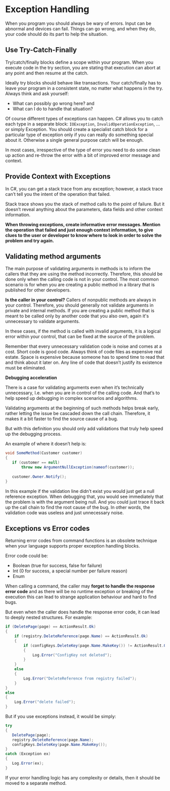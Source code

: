 # Exception Handling
When you program you should always be wary of errors. Input can be abnormal and devices can fail. Things can go wrong, and when they do, your code should do its part to help the situation.

## Use Try-Catch-Finally
Try/catch/finally blocks define a scope within your program. When you execute code in the try section, you are stating that execution can abort at any point and then resume at the catch.

Ideally try blocks should behave like transactions. Your catch/finally has to leave your program in a consistent state, no matter what happens in the try. Always think and ask yourself: 

  - What can possibly go wrong here? and 
  - What can I do to handle that situation?

Of course different types of exceptions can happen. C# allows you to catch each type in a separate block: `IOException`, `InvalidOperationException`, … or simply Exception. You should create a specialist catch block for a particular type of exception only if you can really do something special about it. Otherwise a single general purpose catch will be enough.

In most cases, irrespective of the type of error you need to do some clean up action and re-throw the error with a bit of improved error message and context.

## Provide Context with Exceptions
In C#, you can get a stack trace from any exception; however, a stack trace can’t tell you the intent of the operation that failed. 

Stack trace shows you the stack of method calls to the point of failure. But it doesn’t reveal anything about the parameters, data fields and other context information.

**When throwing exceptions, create informative error messages. Mention the operation that failed and just enough context information, to give clues to the user or developer to know where to look in order to solve the problem and try again.**

## Validating method arguments

The main purpose of validating arguments in methods is to inform the callers that they are using the method incorrectly. Therefore, this should be done only when the calling code is not in your control. The most common scenario is for when you are creating a public method in a library that is published for other developers.

**Is the caller in your control?**
Callers of nonpublic methods are always in your control. Therefore, you should generally not validate arguments in private and internal methods. If you are creating a public method that is meant to be called only by another code that you also own, again it's unnecessary to validate arguments.

In these cases, if the method is called with invalid arguments, it is a logical error within your control, that can be fixed at the source of the problem.

Remember that every unnecessary validation code is noise and comes at a cost. Short code is good code. Always think of code files as expensive real estate. Space is expensive because someone has to spend time to read that and think about it later on. Any line of code that doesn’t justify its existence must be eliminated.

**Debugging acceleration**

There is a case for validating arguments even when it’s technically unnecessary, I.e. when you are in control of the calling code. And that’s to help speed up debugging in complex scenarios and algorithms.

Validating arguments at the beginning of such methods helps break early, rather letting the issue be cascaded down the call chain. Therefore, it makes it a bit faster to find the source cause of a bug.

But with this definition you should only add validations that truly help speed up the debugging process.

An example of where it doesn’t help is:

```c#
void SomeMethod(Customer customer)
{
   if (customer == null) 
       throw new ArgumentNullException(nameof(customer));
   
   customer.Owner.Notify();
}
```

In this example if the validation line didn’t exist you would just get a null reference exception. When debugging that, you would see immediately that the problem is with the argument being null. And you could just trace it back up the call chain to find the root cause of the bug. In other words, the validation code was useless and just unnecessary noise. 

## Exceptions vs Error codes

Returning error codes from command functions is an obsolete technique when your language supports proper exception handling blocks.

Error code could be:

  - Boolean (true for success, false for failure)
  - Int (0 for success, a special number per failure reason)
  - Enum

When calling a command, the caller  may **forget to handle the response error code** and as there will be no runtime exception or breaking of the execution this can lead to strange application behaviour and hard to find bugs.

But even when the caller does handle the response error code, it can lead to deeply nested structures. For example: 

```c#
if (DeletePage(page) == ActionResult.Ok)
{
    if (registry.DeleteReference(page.Name) == ActionResult.Ok)
    {
        if (configKeys.DeleteKey(page.Name.MakeKey()) != ActionResult.Ok)
        {
            Log.Error("ConfigKey not deleted");
        }
    }
    else
    { 
        Log.Error("DeleteReference from registry failed");
    }
}
else
{ 
    Log.Error("delete failed");
}
```

But if you use exceptions instead, it would be simply: 

```c#
try
{
   DeletePage(page);
   registry.DeleteReference(page.Name); 
   configKeys.DeleteKey(page.Name.MakeKey());
}
catch (Exception ex)
{ 
   Log.Error(ex);
}

```
If your error handling logic has any complexity or details, then it should be moved to a separate method.
